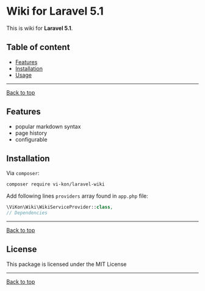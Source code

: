 # Wiki for Laravel 5.1

This is wiki for **Laravel 5.1**.

## Table of content

* [Features](#features)
* [Installation](#installation)
* [Usage](#usage)

---
[Back to top][url]

## Features

* popular markdown syntax
* page history
* configurable

## Installation

Via `composer`:

```bash
composer require vi-kon/laravel-wiki
```

Add following lines `providers` array found in `app.php` file:

```php
\ViKon\Wiki\WikiServiceProvider::class,
// Dependencies
```

---
[Back to top][url]

## License

This package is licensed under the MIT License

---
[Back to top][url]

[url]: #wiki-for-laravel-5